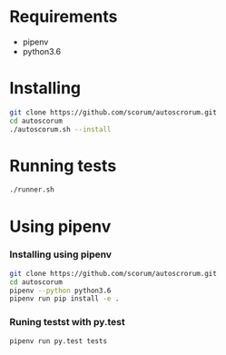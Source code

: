 # Requirements
* pipenv
* python3.6

# Installing
```bash
git clone https://github.com/scorum/autoscrorum.git
cd autoscorum
./autoscorum.sh --install
```

# Running tests
```bash
./runner.sh
```

# Using pipenv

### Installing using pipenv
```bash
git clone https://github.com/scorum/autoscrorum.git
cd autoscorum
pipenv --python python3.6
pipenv run pip install -e .
```

### Runing testst with py.test
```bash
pipenv run py.test tests
```
